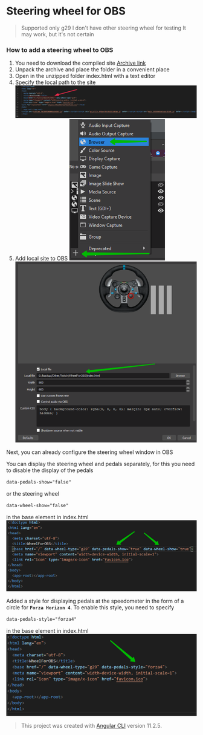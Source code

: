 # Steering wheel for OBS

> Supported only g29
> I don't have other steering wheel for testing
> It may work, but it's not certain

### How to add a steering wheel to OBS

1. You need to download the compiled site [Archive link](https://drive.google.com/file/d/1QwgIVLdMNGgr6gxakMy3QNxs386YUJqg/view?usp=sharing)
2. Unpack the archive and place the folder in a convenient place
3. Open in the unzipped folder index.html with a text editor
4. Specify the local path to the site
![image][image1]
5. Add local site to OBS
![image][add1]
![image][add2]

Next, you can already configure the steering wheel window in OBS

You can display the steering wheel and pedals separately, for this you need to disable the display of the pedals

```html
data-pedals-show="false"
```

or the steering wheel

```html
data-wheel-show="false"
```

in the base element in index.html
![image][image2]

Added a style for displaying pedals at the speedometer in the form of a circle for **`Forza Horizon 4`**. To enable this style, you need to specify

```html
data-pedals-style="forza4"
```

in the base element in index.html
![image][image3]

> This project was created with [Angular CLI](https://github.com/angular/angular-cli) version 11.2.5.

[image1]: ../path.jpg
[add1]: add1.png
[add2]: add2.png
[image2]: ../15a70e71fd.png
[image3]: ../a13b5c65d4.png
